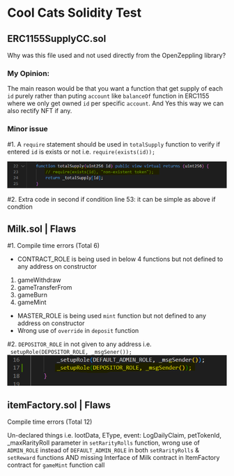 # Cool Cats Solidity Test

## ERC1155SupplyCC.sol
Why was this file used and not used directly from the OpenZeppling library?
### My Opinion:
The main reason would be that you want a function
that get supply of each `id` purely rather than puting `account`
like `balanceOf` function in ERC1155 where we only get
owned `id` per specific `account`.
And Yes this way we can also rectify NFT if any.

### Minor issue
#1. A `require` statement should be used in `totalSupply` function to verify if entered 
`id` is exists or not i.e. `require(exists(id));`

![Screenshot](screenshot.png)

#2. Extra code in second if condition line 53:
it can be simple as above if condtion



## Milk.sol | Flaws
#1. Compile time errors (Total 6)

- CONTRACT_ROLE is being used in below 4 functions but not defined to any address on
constructor
1. gameWithdraw
2. gameTransferFrom
3. gameBurn
4. gameMint
- MASTER_ROLE is being used `mint` function but not defined to any address on
constructor
- Wrong use of `override` in `deposit` function  

#2. `DEPOSITOR_ROLE` in not given to any address i.e. `_setupRole(DEPOSITOR_ROLE, _msgSener());`
![Screenshot](screenshot2.png)

## itemFactory.sol | Flaws

Compile time errors (Total 12)

Un-declared things i.e. lootData, EType, event: LogDailyClaim, petTokenId,
_maxRarityRoll parameter in `setRarityRolls` function, wrong use of `ADMIN_ROLE`
instead of `DEFAULT_ADMIN_ROLE` in both `setRarityRolls` & `setReward` functions AND 
missing Interface of Milk contract in ItemFactory contract for `gameMint` function call
